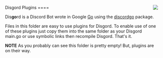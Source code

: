 <img align="right" src="http://bwmarrin.github.io/disgord/img/gourd.jpg">
Disgord Plugins
====

Dis**go**rd is a Discord Bot wrote in Google [Go](https://golang.org/) using the [discordgo](https://github.com/bwmarrin/discordgo) package.

Files in this folder are easy to use plugins for Disgord. To enable use
of one of these plugins just copy them into the same folder as your Disgord 
main.go or use symbolic links then recompile Disgord.  That's it.

**NOTE** As you probably can see this folder is pretty empty! But, plugins
are on their way.
